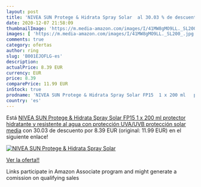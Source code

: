 ```yaml
---
layout: post
title: 'NIVEA SUN Protege & Hidrata Spray Solar  al 30.03 % de descuento'
date: 2020-12-07 21:58:09
thumbnailImage: 'https://m.media-amazon.com/images/I/41MW8gMO9LL._SL200_.jpg'
images: [ 'https://m.media-amazon.com/images/I/41MW8gMO9LL._SL200_.jpg' ]
comments: true
category: ofertas
author: ring
slug: 'B001EJOFLG-es'
description:
actualPrice: 8.39 EUR
currency: EUR
price: 8.39
comparePrice: 11.99 EUR
inStock: true
prodname: 'NIVEA SUN Protege & Hidrata Spray Solar FP15  1 x 200 ml   protector hidratante y resistente al agua con protección UVA/UVB  protección solar media'
country: 'es'
---
```


Está [NIVEA SUN Protege & Hidrata Spray Solar FP15  1 x 200 ml   protector hidratante y resistente al agua con protección UVA/UVB  protección solar media](https://www.amazon.es/dp/B001EJOFLG/?tag=tolees-21) con 30.03 de descuento por 8.39 EUR (original: 11.99 EUR) en el siguiente enlace!

[![NIVEA SUN Protege & Hidrata Spray Solar ](https://m.media-amazon.com/images/I/41MW8gMO9LL._SL200_.jpg)](https://www.amazon.es/dp/B001EJOFLG/?tag=tolees-21)

[Ver la oferta!!](https://www.amazon.es/dp/B001EJOFLG/?tag=tolees-21)

Links participate in Amazon Associate program and might generate a comission on qualifying sales



